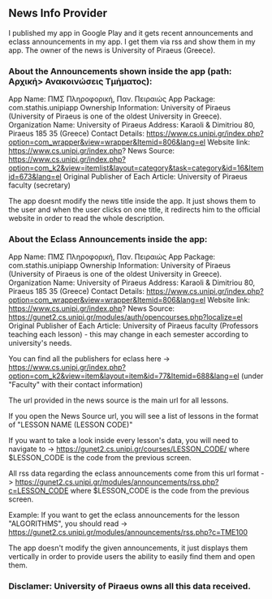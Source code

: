 ## News Info Provider
 
I published my app in Google Play and it gets recent announcements and eclass announcements in my app. 
I get them via rss and show them in my app. The owner of the news is University of Piraeus (Greece).


### About the Announcements shown inside the app (path: Αρχική> Ανακοινώσεις Τμήματος):

App Name: ΠΜΣ Πληροφορική, Παν. Πειραιώς
App Package: com.stathis.unipiapp
Ownership Information: University of Piraeus (University of Piraeus is one of the oldest University in Greece).
Organization Name: University of Piraeus
Address: Karaoli & Dimitriou 80, Piraeus 185 35 (Greece)
Contact Details: https://www.cs.unipi.gr/index.php?option=com_wrapper&view=wrapper&Itemid=806&lang=el
Website link: https://www.cs.unipi.gr/index.php?
News Source: https://www.cs.unipi.gr/index.php?option=com_k2&view=itemlist&layout=category&task=category&id=16&Itemid=673&lang=el
Original Publisher of Each Article: University of Piraeus faculty (secretary)

The app doesnt modify the news title inside the app. It just shows them to the user and when the user clicks on one title, it redirects him to the official website in order to read the whole description.

### About the Eclass Announcements inside the app:

App Name: ΠΜΣ Πληροφορική, Παν. Πειραιώς
App Package: com.stathis.unipiapp
Ownership Information: University of Piraeus (University of Piraeus is one of the oldest University in Greece).
Organization Name: University of Piraeus
Address: Karaoli & Dimitriou 80, Piraeus 185 35 (Greece)
Contact Details: https://www.cs.unipi.gr/index.php?option=com_wrapper&view=wrapper&Itemid=806&lang=el
Website link: https://www.cs.unipi.gr/index.php?
News Source: https://gunet2.cs.unipi.gr/modules/auth/opencourses.php?localize=el
Original Publisher of Each Article: University of Piraeus faculty (Professors teaching each lesson) - this may change in each semester according to university's needs.

You can find all the publishers for eclass here -> https://www.cs.unipi.gr/index.php?option=com_k2&view=item&layout=item&id=77&Itemid=688&lang=el (under "Faculty" with their contact information)

The url provided in the news source is the main url for all lessons.

If you open the News Source url, you will see a list of lessons in the format of "LESSON NAME (LESSON CODE)"

If you want to take a look inside every lesson's data, you will need to navigate to -> https://gunet2.cs.unipi.gr/courses/LESSON_CODE/ where $LESSON_CODE is the code from the previous screen.

All rss data regarding the eclass announcements come from this url format -> https://gunet2.cs.unipi.gr/modules/announcements/rss.php?c=LESSON_CODE where $LESSON_CODE is the code from the previous screen.

Example: If you want to get the eclass announcements for the lesson "ALGORITHMS", you should read -> https://gunet2.cs.unipi.gr/modules/announcements/rss.php?c=TME100

The app doesn't modify the given announcements, it just displays them vertically in order to provide users the ability to easily find them and open them.

### Disclamer: University of Piraeus owns all this data received.
